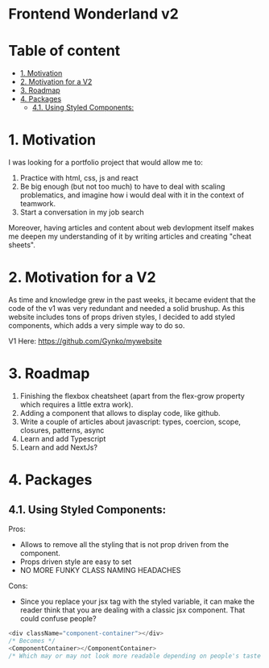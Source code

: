 # Frontend Wonderland v2 <!-- omit in toc -->

# Table of content <!-- omit in toc -->

- [1. Motivation](#1-motivation)
- [2. Motivation for a V2](#2-motivation-for-a-v2)
- [3. Roadmap](#3-roadmap)
- [4. Packages](#4-packages)
  - [4.1. Using Styled Components:](#41-using-styled-components)

# 1. Motivation

I was looking for a portfolio project that would allow me to:

1. Practice with html, css, js and react
2. Be big enough (but not too much) to have to deal with scaling problematics, and imagine how i would deal with it in the context of teamwork.
3. Start a conversation in my job search

Moreover, having articles and content about web devlopment itself makes me deepen my understanding of it by writing articles and creating "cheat sheets".

# 2. Motivation for a V2

As time and knowledge grew in the past weeks, it became evident that the code of the v1 was very redundant and needed a solid brushup.
As this website includes tons of props driven styles, I decided to add styled components, which adds a very simple way to do so.

V1 Here: https://github.com/Gynko/mywebsite

# 3. Roadmap

1. Finishing the flexbox cheatsheet (apart from the flex-grow property which requires a little extra work).
2. Adding a component that allows to display code, like github.
3. Write a couple of articles about javascript: types, coercion, scope, closures, patterns, async
4. Learn and add Typescript
5. Learn and add NextJs?

# 4. Packages

## 4.1. Using Styled Components:

Pros:

- Allows to remove all the styling that is not prop driven from the component.
- Props driven style are easy to set
- NO MORE FUNKY CLASS NAMING HEADACHES

Cons:

- Since you replace your jsx tag with the styled variable, it can make the reader think that you are dealing with a classic jsx component. That could confuse people?

```javascript
<div className="component-container"></div>
/* Becomes */
<ComponentContainer></ComponentContainer>
/* Which may or may not look more readable depending on people's taste and habits :) */
```
